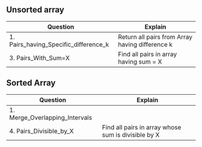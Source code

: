 ## Unsorted array
|Question|Explain|
|---|---|
|1. Pairs_having_Specific_difference_k | Return all pairs from Array having difference k|
|3. Pairs_With_Sum=X | Find all pairs in array having sum = X|

## Sorted Array
|Question|Explain|
|---|---|
|1. Merge_Overlapping_Intervals | |
|4. Pairs_Divisible_by_X | Find all pairs in array whose sum is divisible by X|
